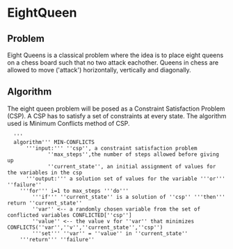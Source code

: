# EightQueen

## Problem
Eight Queens is a classical problem where the idea is to place eight queens on a chess board such that no two attack eachother. Queens in chess are allowed to move ('attack') horizontally, vertically and diagonally.

## Algorithm
The eight queen problem will be posed as a Constraint Satisfaction Problem (CSP). A CSP has to satisfy a set of constraints at every state. The algorithm used is Minimum Conflicts method of CSP.

~~~
  '''
  algorithm''' MIN-CONFLICTS
      '''input:''' ''csp'', a constraint satisfaction problem
             ''max_steps'',the number of steps allowed before giving up
             ''current_state'', an initial assignment of values for the variables in the csp
      '''output:''' a solution set of values for the variable '''or''' ''failure''
    '''for''' i=1 to max_steps '''do'''
        '''if''' ''current_state'' is a solution of ''csp'' '''then''' return ''current_state''
        ''var'' <-- a randomly chosen variable from the set of conflicted variables CONFLICTED[''csp'']
        ''value'' <-- the value v for ''var'' that minimizes CONFLICTS(''var'',''v'',''current_state'',''csp'')
        '''set''' ''var'' = ''value'' in ''current_state''
    '''return''' ''failure''
~~~
